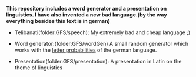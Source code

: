 **This repository includes a word generator and a presentation on linguistics. I have also invented a new bad language.(by the way everything besides this text is in german)**

* Telibanati(folder:GFS/speech):
My extremely bad and cheap language ;)

* Word generator:(folder:GFS/wordGen)
A small random generator which works with the [letter probabilities](https://de.wikipedia.org/wiki/Buchstabenh%C3%A4ufigkeit) of the german language.

* Presentation(folder:GFS/presentation):
A presentation in Latin on the theme of linguistics





